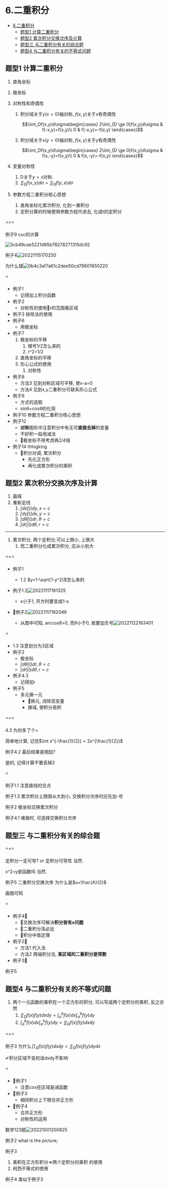 # 6.二重积分

- [6.二重积分](#6二重积分)
  - [题型1 计算二重积分](#题型1-计算二重积分)
  - [题型2 累次积分交换次序及计算](#题型2-累次积分交换次序及计算)
  - [题型三 与二重积分有关的综合题](#题型三-与二重积分有关的综合题)
  - [题型4 与二重积分有关的不等式问题](#题型4-与二重积分有关的不等式问题)

## 题型1 计算二重积分

1. 直角坐标
2. 极坐标
3. 对称性和奇偶性
   1. 积分域关于$y(x=0)$轴对称, $f(x,y)$关于$x$有奇偶性

        $$\iint_Df(x,y)d\sigma\begin{cases}
        2\iint_{D \ge 0}f(x,y)d\sigma & f(-x,y)=f(x,y)\\
        0 & f(-x,y)=-f(x,y)
        \end{cases}$$

   2. 积分域关于$x(y=0)$轴对称, $f(x,y)$关于$y$有奇偶性

        $$\iint_Df(x,y)d\sigma\begin{cases}
        2\iint_{D \ge 0}f(x,y)d\sigma & f(x,-y)=f(x,y)\\
        0 & f(x,-y)=-f(x,y)
        \end{cases}$$

4. 变量对称性
   1. D关于$y=x$对称.
   2. $\iint_Df(x,y)d\sigma = \iint_Df(y,x)d\sigma$

5. 参数方程二重积分核心思想
   1. 直角坐标化累次积分, 化到一重积分
   2. 定积分算的时候使用参数方程代进去, 化成t的定积分

⭐=⭐

例子9 csc的计算

![5cb49cae5221d85b78278271315dc92](https://raw.githubusercontent.com/Logible/Image/main/note_image/5cb49cae5221d85b78278271315dc92.jpg)

例子4![20221115170250](https://raw.githubusercontent.com/Logible/Image/main/note_image/20221115170250.png)

为什么错![0b4c3af7a61c2dee50cd79601850220](https://raw.githubusercontent.com/Logible/Image/main/note_image/0b4c3af7a61c2dee50cd79601850220.jpg)

⭐

- 例子1
  - 记得加上积分函数
- 例子2
  - 对称性的使用🏀r的范围看区域
- 例子3 排除法的使用
- 例子6
  - 用极坐标
- 例子7
   1. 极坐标的平移
      1. 根号1/2怎么来的
      2. r^2=1/2
   2. 直角坐标的平移
   3. 形心公式的使用
      1. 对称性
- 例子8
  - 方法3 见到对称区域可平移, 使x-a=0
  - 方法4 见到x,y二重积分可联系形心公式
- 例子9
  - 方式的选取
  - sinθ+cosθ的化简
- 例子10 参数方程二重积分核心思想
- 例子12
  - **对称**图形中注意积分中有无可**直接去掉**的变量
  - 不好积一般用减法
  - 💚极坐标不用考虑再2/4倍
- 例子14 thIngking
  - 💚积分对调, 累次积分
    - 先化正方形
    - 再化成累次积分的乘积

## 题型2 累次积分交换次序及计算

1. 画域
2. 重新定线
   1. $\int dx \int ()dy, x=c$
   2. $\int dy \int ()dx, y=c$
   3. $\int d\theta \int ()dr, \theta=c$
   4. $\int dr \int ()d\theta, r=c$

---

1. 累次积分, 两个定积分,可以上限小, 上限大
   1. 而二重积分化成累次积分, 应从小到大

⭐=⭐

- 例子1
  - 1.2 $y=1-\sqrt{1-y^2}$怎么来的
- 例子1.2![20221117161325](https://raw.githubusercontent.com/Logible/Image/main/note_image/20221117161325.png)
  - x小于1, 开方时要变成1-x

- 💚例子2![20221117162046](https://raw.githubusercontent.com/Logible/Image/main/note_image/20221117162046.png)
  - 从图中可知, arccosθ>0, 而θ小于0, 故要加负号![20221122163401](https://raw.githubusercontent.com/Logible/Image/main/note_image/20221122163401.png)

⭐

- 1.3 注意划分为3区域
- 例子2
  - 极坐标
  - $\int d\theta \int ()dr, \theta=c$
  - $\int dr \int ()d\theta, r=c$
- 例子4.3
  - 记得加r
- 例子5
  - 多元换一元
    - 💚换元, 消除双变量
    - 换域, 使积分易积

⭐=⭐

4.3 为何多了个+

简单地计算, 记住$\int x^{-\frac{1}{2}} = 2x^{\frac{1}{2}}$

例子4.2 最后结果是相加?

是的, 记得计算不要丢掉2

⭐

例子1.1 注意直线的交点

例子1.3 累次积分上限限从大到小, 交换积分次序时应先加-号

例子2 极坐标交换累次积分

例子4.1 难做时, 可选择交换积分次序

## 题型三 与二重积分有关的综合题

⭐=⭐

定积分一定可导? or 定积分可导性 当然.

x^2=y是函数吗 当然.

例子5 二重积分交换次序 为什么是$u+\frac{A}{2}$

画图可知

⭐

- 例子4💚
  - 💚交换次序可解决**积分皆有x问题**
  - 💚二重积分洛必达
  - 💚积分中值定理
- 例子2💚
  - 方法1 代入法
  - 方法2 两端积分法, **某区域的二重积分是常数**
- 例子3💚

例子5

## 题型4 与二重积分有关的不等式问题

1. 两个一元函数的乘积在一个正方形的积分, 可以写成两个定积分的乘积, 反之亦然
   1. $\displaystyle \iint_{D}f(x)f(y)dxdy=\int_{a}^{b}f(x)dx\int_{a}^{b}f(y)dy$
   1. $\displaystyle \int_{a}^{b}f(x)dx\int_{a}^{b}f(y)dy=\iint_{D}f(x)f(y)dxdy$

⭐=⭐

例子3 为什么$\iint_{D}f(x)f(y)dxdy = \iint_{D}f(x)f(y)dydx$

✔积分区域不变的话dxdy不影响

⭐

- 💚例子1
  - 注意cos在区域是减函数
- 💚例子3
  - 相同积分上下限合并正方形
- 💚例子4
  - 合并正方形
  - 对称性的运用

数学123题![20221001200825](https://raw.githubusercontent.com/Logible/Image/main/note_image/20221001200825.png)

例子2 what is the picture;

例子3

   1. 乘积在正方形积分=>两个定积分的乘积 的使用
   2. 柯西不等式的使用

例子4 类似于例子3
